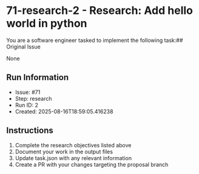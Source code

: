# 71-research-2 - Research: Add hello world in python

You are a software engineer tasked to implement the following task:## Original Issue

None

## Run Information
- Issue: #71
- Step: research
- Run ID: 2
- Created: 2025-08-16T18:59:05.416238

## Instructions
1. Complete the research objectives listed above
2. Document your work in the output files
3. Update task.json with any relevant information
4. Create a PR with your changes targeting the proposal branch

